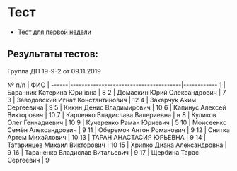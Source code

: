 # Тест

* [Тест для первой недели](https://forms.office.com/Pages/ResponsePage.aspx?id=HqQqHJJbBkmCfgwQ-dc4WRevbNftn25KtbmWZWQZALNUQ1BINlM4Sko5MzJZSFpZQ0NXTzVIWko2US4u)

## Результаты тестов:

Группа ДП 19-9-2 от 09.11.2019

 № п/п |             ФИО                       |
 ------|---------------------------------------|------------
 1     |    Баранник Катерина Юриіївна	       |    8
 2     |    Домаскин Юрий Олександрович	       |    7
 3     |    Заводовский Игнат Константинович   |    12
 4     |    Захарчук Аким Сергеевича	       |    9
 5     |    Кикин Денис Владимирович	       |    10
 6     |    Капинус Алексей Викторович	       |    10
 7     |    Карпенко Владислава Валериевна     |    н
 8     |    Куликов Олег Геннадиевич	       |    10
 9     |    Кучеренко Раман Юриевич	           |    5
10     |    Моисеенко Семён Александрович      |    9
11     |    Оберемок Антон Романович	       |    9
12     |    Снитка Артем Михайлович	           |    10
13     |    ТАРАН АНАСТАСИЯ ЮРЬЕВНА    	       |    9
14     |    Татаринцев Михаил Викторович	   |    10
15     |    Хрипко Диана Александровна 	       |    9
16     |    Тараненко Владислав Витальевич	   |    9
17     |    Щербина Тарас Сергеевич	           |    9
